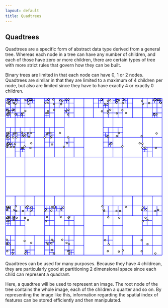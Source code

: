 ```yaml
---
layout: default
title: Quadtrees
---
```


## Quadtrees

Quadtrees are a specific form of abstract data type derived from a general 
tree. Whereas each node in a tree can have any number of children, and each of 
those have zero or more children, there are certain types of tree with more 
strict rules that govern how they can be built. 

Binary trees are limited in that each node can have 0, 1 or 2 nodes. Quadtrees 
are similar in that they are limited to a maximum of 4 children per node, but 
also are limited since they have to have exactly 4 or exactly 0 children.

![Quadtree](quadtree.png)

Quadtrees can be used for many purposes. Because they have 4 childrean, they 
are particularly good at partitioning 2 dimensional space since each child can 
represent a quadrant.

Here, a quadtree will be used to represent an image. The root node of the tree 
contains the whole image, each of the children a quarter and so on. By 
representing the image like this, information regarding the spatial index of 
features can be stored efficiently and then manipulated.

<!--
Created:  Thu 19 Jun 2014 08:43 PM
-->
